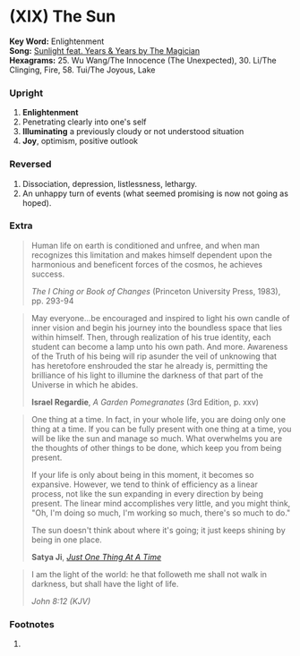 # (XIX) The Sun 

**Key Word:** Enlightenment  
**Song:** [Sunlight feat. Years & Years by The Magician](https://www.youtube.com/watch?v=TFXlWfzW9Uo)  
**Hexagrams:** 25. Wu Wang/The Innocence (The Unexpected), 30. Li/The Clinging, Fire, 58. Tui/The Joyous, Lake



### Upright

1) **Enlightenment**
2) Penetrating clearly into one's self
3) **Illuminating** a previously cloudy or not understood situation
4) **Joy**, optimism, positive outlook



### Reversed

1) Dissociation, depression, listlessness, lethargy.
2) An unhappy turn of events (what seemed promising is now not going as hoped).



### Extra

>Human life on earth is conditioned and unfree, and when man recognizes this limitation and makes himself dependent upon the harmonious and beneficent forces of the cosmos, he achieves success.
>
>*The I Ching or Book of Changes* (Princeton University Press, 1983), pp. 293-94

>May everyone...be encouraged and inspired to light his own candle of inner vision and begin his journey into the boundless space that lies within himself. Then, through realization of his true identity, each student can become a lamp unto his own path. And more. Awareness of the Truth of his being will rip asunder the veil of unknowing that has heretofore enshrouded the star he already is, permitting the brilliance of his light to illumine the darkness of that part of the Universe in which he abides.
>
>**Israel Regardie**, *A Garden Pomegranates* (3rd Edition, p. xxv)

>One thing at a time. In fact, in your whole life, you are doing only one thing at a time. If you can be fully present with one thing at a time, you will be like the sun and manage so much. What overwhelms you are the thoughts of other things to be done, which keep you from being present.
>
>If your life is only about being in this moment, it becomes so expansive. However, we tend to think of efficiency as a linear process, not like the sun expanding in every direction by being present. The linear mind accomplishes very little, and you might think, "Oh, I'm doing so much, I'm working so much, there's so much to do."
>
>The sun doesn't think about where it's going; it just keeps shining by being in one place.
>
>**Satya Ji**, [*Just One Thing At A Time*](https://www.youtube.com/watch?v=DwBXUYFn8Qo)

>I am the light of the world: he that followeth me shall not walk in darkness, but shall have the light of life.
>
>*John 8:12 (KJV)*



### Footnotes

1. 



